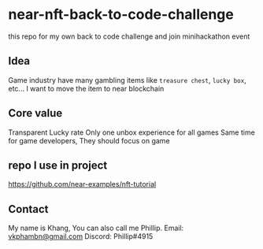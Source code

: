 # near-nft-back-to-code-challenge
this repo for my own back to code challenge and join minihackathon event


## Idea
Game industry have many gambling items like `treasure chest`, `lucky box`, etc...
I want to move the item to near blockchain

## Core value
Transparent Lucky rate
Only one unbox experience for all games
Same time for game developers, They should focus on game


## repo I use in project
https://github.com/near-examples/nft-tutorial

## Contact
My name is Khang, You can also call me Phillip.
Email: vkphambn@gmail.com
Discord: Phillip#4915